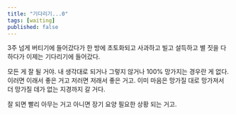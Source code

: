 ```yaml
---
title: "기다리기...0"
tags: [waiting]
published: false
---
```


3주 넘게 버티기에 들어갔다가 한 방에 초토화되고 사과하고 빌고 설득하고 별 짓을 다 하다가 이제는 기다리기에 들어갔다.

모든 게 잘 될 거야. 내 생각대로 되거나 그렇지 않거나 100% 망가지는 경우란 게 없다. 이러면 이래서 좋은 거고 저러면 저래서 좋은 거고. 이미 마음은 망가질 대로 망가져서 더 망가질 데가 없는 지경까지 갈 거다. 

잘 되면 빨리 아무는 거고 아니면 장기 요양 필요한 상황 되는 거고.

